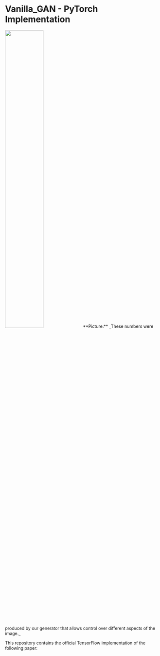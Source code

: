 # Vanilla_GAN - PyTorch Implementation
<img src="https://user-images.githubusercontent.com/50144683/228511407-72eafe5e-106d-4be5-8c45-9054a285c5d8.gif" width=50% height=50%>
**Picture:** 
_These numbers were produced by our generator that allows control over different aspects of the image._

This repository contains the official TensorFlow implementation of the following paper:
